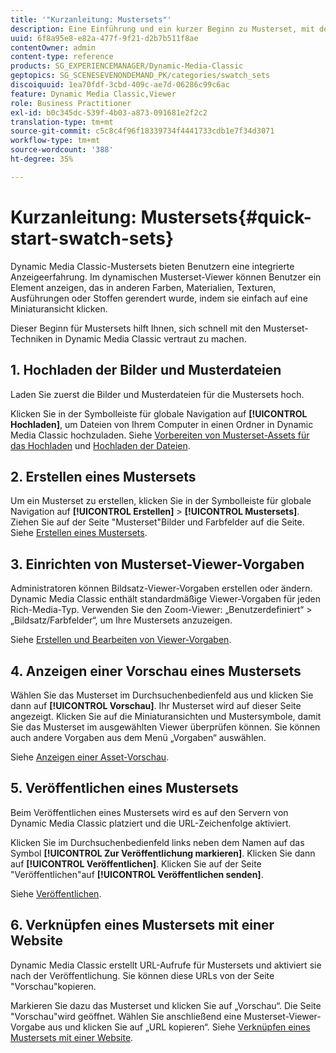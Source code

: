 ```yaml
---
title: '"Kurzanleitung: Mustersets"'
description: Eine Einführung und ein kurzer Beginn zu Musterset, mit dem Sie sich schnell und einfach einrichten können.
uuid: 6f8a95e8-e82a-477f-9f21-d2b7b511f8ae
contentOwner: admin
content-type: reference
products: SG_EXPERIENCEMANAGER/Dynamic-Media-Classic
geptopics: SG_SCENESEVENONDEMAND_PK/categories/swatch_sets
discoiquuid: 1ea70fdf-3cbd-409c-ae7d-06286c99c6ac
feature: Dynamic Media Classic,Viewer
role: Business Practitioner
exl-id: b0c345dc-539f-4b03-a873-091681e2f2c2
translation-type: tm+mt
source-git-commit: c5c8c4f96f18339734f4441733cdb1e7f34d3071
workflow-type: tm+mt
source-wordcount: '388'
ht-degree: 35%

---
```


# Kurzanleitung: Mustersets{#quick-start-swatch-sets}

Dynamic Media Classic-Mustersets bieten Benutzern eine integrierte Anzeigeerfahrung. Im dynamischen Musterset-Viewer können Benutzer ein Element anzeigen, das in anderen Farben, Materialien, Texturen, Ausführungen oder Stoffen gerendert wurde, indem sie einfach auf eine Miniaturansicht klicken.

Dieser Beginn für Mustersets hilft Ihnen, sich schnell mit den Musterset-Techniken in Dynamic Media Classic vertraut zu machen.

## 1. Hochladen der Bilder und Musterdateien

Laden Sie zuerst die Bilder und Musterdateien für die Mustersets hoch.

Klicken Sie in der Symbolleiste für globale Navigation auf **[!UICONTROL Hochladen]**, um Dateien von Ihrem Computer in einen Ordner in Dynamic Media Classic hochzuladen. Siehe [Vorbereiten von Musterset-Assets für das Hochladen](preparing-swatch-set-assets-upload.md#preparing-swatch-set-assets-for-upload) und [Hochladen der Dateien](uploading-files.md#uploading-your-files).

## 2. Erstellen eines Mustersets

Um ein Musterset zu erstellen, klicken Sie in der Symbolleiste für globale Navigation auf **[!UICONTROL Erstellen]** > **[!UICONTROL Mustersets]**. Ziehen Sie auf der Seite &quot;Musterset&quot;Bilder und Farbfelder auf die Seite. Siehe [Erstellen eines Mustersets](creating-swatch-set.md#creating-a-swatch-set).

## 3. Einrichten von Musterset-Viewer-Vorgaben

Administratoren können Bildsatz-Viewer-Vorgaben erstellen oder ändern. Dynamic Media Classic enthält standardmäßige Viewer-Vorgaben für jeden Rich-Media-Typ. Verwenden Sie den Zoom-Viewer: „Benutzerdefiniert“ > „Bildsatz/Farbfelder“, um Ihre Mustersets anzuzeigen. 

Siehe [Erstellen und Bearbeiten von Viewer-Vorgaben](application-setup.md#adding-and-editing-viewer-presets).

## 4. Anzeigen einer Vorschau eines Mustersets

Wählen Sie das Musterset im Durchsuchenbedienfeld aus und klicken Sie dann auf **[!UICONTROL Vorschau]**. Ihr Musterset wird auf dieser Seite angezeigt. Klicken Sie auf die Miniaturansichten und Mustersymbole, damit Sie das Musterset im ausgewählten Viewer überprüfen können. Sie können auch andere Vorgaben aus dem Menü „Vorgaben“ auswählen. 

Siehe [Anzeigen einer Asset-Vorschau](previewing-asset.md#previewing-an-asset).

## 5. Veröffentlichen eines Mustersets

Beim Veröffentlichen eines Mustersets wird es auf den Servern von Dynamic Media Classic platziert und die URL-Zeichenfolge aktiviert.

Klicken Sie im Durchsuchenbedienfeld links neben dem Namen auf das Symbol **[!UICONTROL Zur Veröffentlichung markieren]**. Klicken Sie dann auf **[!UICONTROL Veröffentlichen]**. Klicken Sie auf der Seite &quot;Veröffentlichen&quot;auf **[!UICONTROL Veröffentlichen senden]**.

Siehe [Veröffentlichen](publishing-files.md#publishing-files).

## 6. Verknüpfen eines Mustersets mit einer Website

Dynamic Media Classic erstellt URL-Aufrufe für Mustersets und aktiviert sie nach der Veröffentlichung. Sie können diese URLs von der Seite &quot;Vorschau&quot;kopieren.

Markieren Sie dazu das Musterset und klicken Sie auf „Vorschau“. Die Seite &quot;Vorschau&quot;wird geöffnet. Wählen Sie anschließend eine Musterset-Viewer-Vorgabe aus und klicken Sie auf „URL kopieren“. Siehe [Verknüpfen eines Mustersets mit einer Website](linking-swatch-set-web-page.md#linking-a-swatch-set-to-a-web-page).
